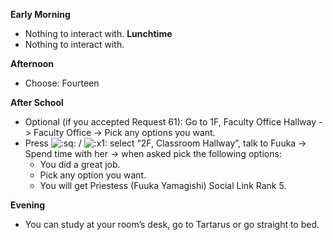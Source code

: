 **Early Morning**

- Nothing to interact with.
  **Lunchtime**
- Nothing to interact with.

**Afternoon**

- Choose: Fourteen

**After School**

- Optional (if you accepted Request 61): Go to 1F, Faculty Office Hallway -> Faculty Office -> Pick any options you want.
- Press ![:sq:](/assets/square.png) / ![:x1:](/assets/x1.png) select “2F, Classroom Hallway”, talk to Fuuka -> Spend time with her -> when asked pick the following options:
  - You did a great job.
  - Pick any option you want.
  - You will get Priestess (Fuuka Yamagishi) Social Link Rank 5.

**Evening**

- You can study at your room’s desk, go to Tartarus or go straight to bed.
